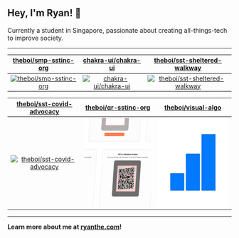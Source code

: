 ## Hey, I'm Ryan! 👋

Currently a student in Singapore, passionate about creating all-things-tech to improve society.

---

| [theboi/smp-sstinc-org](https://github.com/theboi/smp-sstinc-org) | [chakra-ui/chakra-ui](https://github.com/chakra-ui/chakra-ui) | [theboi/sst-sheltered-walkway](https://github.com/theboi/sst-sheltered-walkway) |
| :-: | :-: | :-: |
| <a href="https://github.com/theboi/smp-sstinc-org"><img src="https://github.com/theboi/smp-sstinc-org/raw/main/DISPLAY.jpg" alt="theboi/smp-sstinc-org" title="theboi/smp-sstinc-org" width="200" height="200"></a> | <a href="https://github.com/chakra-ui/chakra-ui"><img src="https://github.com/theboi/theboi/raw/main/DISPLAY.jpg" alt="chakra-ui/chakra-ui" title="chakra-ui/chakra-ui" width="200" height="200"></a> | <a href="https://github.com/theboi/sst-sheltered-walkway"><img src="https://github.com/theboi/theboi/raw/main/DISPLAY.jpg" alt="theboi/sst-sheltered-walkway" title="theboi/sst-sheltered-walkway" width="200" height="200"></a> |

| [theboi/sst-covid-advocacy](https://github.com/theboi/sst-covid-advocacy) | [theboi/qr-sstinc-org](https://github.com/theboi/qr-sstinc-org) | [theboi/visual-algo](https://github.com/theboi/visual-algo) |
| :-: | :-: | :-: |
| <a href="https://github.com/theboi/sst-covid-advocacy"><img src="https://github.com/theboi/theboi/raw/main/DISPLAY.jpg" alt="theboi/sst-covid-advocacy" title="theboi/sst-covid-advocacy" width="200" height="200"></a> | <a href="https://github.com/theboi/qr-sstinc-org"><img src="https://github.com/theboi/qr-sstinc-org/raw/main/DISPLAY.jpg" alt="theboi/qr-sstinc-org" title="theboi/qr-sstinc-org" width="200" height="200"></a> | <a href="https://github.com/theboi/visual-algo"><img src="https://github.com/theboi/visual-algo/raw/main/DISPLAY.jpg" alt="theboi/visual-algo" title="theboi/visual-algo" width="200" height="200"></a> |



---

**Learn more about me at [ryanthe.com](https://www.ryanthe.com)!**
